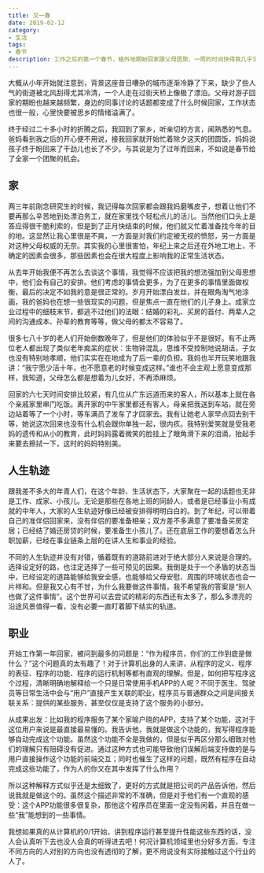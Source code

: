 ```yaml
---
title: 又一春
date: 2019-02-12
category:
- 生活
tags:
- 春节
description: 工作之后的第一个春节，格外地期盼回家跟父母团聚，一周的时间快得我几乎没有注意到过年的氛围。
---
```




大概从小年开始就注意到，背景这座昔日嘈杂的城市逐渐冷静了下来，缺少了些人气的街道被北风刮得尤其冷清，一个人走在过街天桥上像极了漂泊。父母对游子回家的期盼也越来越频繁，身边的同事讨论的话题都变成了什么时候回家，工作状态也很一般，心里快要被思乡的情绪溢满了。

终于经过二十多小时的折腾之后，我回到了家乡，听亲切的方言，闻熟悉的气息。爸妈看到我之后的开心便不用说，接我回家就开始忙着除夕这天的团圆饭，妈妈说孩子终于盼回来了干劲儿也长了不少。与其说是为了过年而回来，不如说是春节给了全家一个团聚的机会。



## 家

两三年前刚念研究生的时候，我记得每次回家都会跟我妈磨嘴皮子，想着让他们不要再那么辛苦地到处漂泊务工，就在家里找个轻松点儿的活儿。当然他们口头上是答应得很干脆利索的，但是到了正月快结束的时候，他们就又忙着准备找今年的目的地。这显然让我心里很是不爽，一方面是对我们约定被无视的愤怒，另一方面是对这种父母权威的无奈。其实我的心里很害怕，年纪上来之后还在外地工地上，不确定的因素会很多，那些因素也会在很大程度上影响我的正常生活状态。

从去年开始我便不再怎么去谈这个事情，我觉得不应该把我的想法强加到父母思想中，他们会有自己的安排。他们考虑的事情会更多，为了在更多的事情里面做权衡，最后的决定不如我的意是很正常的。岁月开始漂白发丝，并在眼角淘气地涂画，我的爸妈也在想一些很现实的问题，但是焦点一直在他们的儿子身上。成家立业过程中的细枝末节，都逃不过他们的法眼：结婚的彩礼、买房的首付、两辈人之间的沟通成本、孙辈的教育等等，做父母的都太不容易了。

很多七八十岁的老人们开始倒数晚年了，但是他们的体验似乎不是很好。有不止两位老人都出现了类似老年痴呆的症状：生物钟混乱，思维不受控制地说胡话，子女也没有特别地孝顺，他们实实在在地成为了后一辈的负担。我妈也半开玩笑地跟我讲：“我宁愿少活十年，也不愿意老的时候变成这样。”谁也不会主观上愿意变成那样，我知道，父母怎么都是想着为儿女好，不再添麻烦。

回家的六七天时间安排比较紧，有几位从广东远道而来的客人，所以基本上就在各个亲戚家里串门吃饭。离开家的中午家里都还有客人，母亲把我送到车站，就在旁边站着等了一个小时，等车满员了发车了才回家去。我有让她老人家早点回去别干等，她说这次回来也没有什么机会跟你单独一起，很内疚。我特别爱笑就是受我老妈的遗传和从小的教育，此时妈妈露着微笑的脸挂上了眼角滑下来的泪滴，抬起手来要去擦拭一下，这时的妈妈特别美。



## 人生轨迹

跟我差不多大的年青人们，在这个年龄、生活状态下，大家聚在一起的话题也无非是工作、成家、小孩儿。无论是那些在各地上班的同龄人，或者是已经事业小有成就的中年人，大家的人生轨迹好像已经被安排得明明白白的。到了年纪，可以带着自己的准伴侣回家来，没有伴侣的要准备相亲；双方差不多满意了要准备买房定居；已经结了婚还房贷的时候，要准备生小孩儿了。还在底层工作的要想着怎么升职加薪，已经在事业链条上层的在讲人生和事业的经验。

不同的人生轨迹并没有对错，循着既有的道路前进对于绝大部分人来说是合理的。选择设定好的路，也注定选择了一些可预见的因果。我倒是处于一个矛盾的状态当中，已经设定的道路能够给我安全感，也能够给父母安慰、周围的环境状态也会一片祥和。但是我又心有不甘，为什么我要做这件事情，我不希望我的答案是“别人也做了这件事情”。这个世界可以去尝试的精彩的东西还有太多了，那么多漂亮的沿途风景值得一看，没有必要一直盯着脚下结实的轨道。



## 职业

开始工作第一年回家，被问到最多的问题是：“作为程序员，你们的工作到底是做什么？”这个问题真的太有趣了！对于计算机出身的人来讲，从程序的定义、程序的表征、程序的功能、程序的运行机制等都有直观的理解。但是，如何把写程序这个过程，清晰明确地解释给一个只是日常使用手机APP的人呢？不同于医生、驾驶员等日常生活中会与“用户”直接产生关联的职业，程序员与普通群众之间是间接关联关系：提供的某些服务，甚至仅仅是支持了这个服务的小部分。

从成果出发：比如我的程序服务了某个家喻户晓的APP，支持了某个功能，这对于这位用户来说是最直接最易懂的。我告诉他，我就是做这个功能的，我写得程序能够自动完成这个功能。虽然这个功能不全是我做的，但是似乎再区分那么细致对他们的理解只有阻碍没有促进。通过这种方式也可能导致他们误解后端支持做的是与用户直接操作这个功能的前端交互；同时也催生了这样的问题，既然有程序在自动完成这些功能了，作为人的你又在其中发挥了什么作用？

所以这种解释方式似乎还是太细致了，更好的方式就是把公司的产品告诉他，然后说我就是做这个的。虽然这个描述非常的不准确，但是对于他们有一个直观的感受：这个APP功能很多很复杂，那他这个程序员在里面一定没有闲着，并且在做一些“我”能想到的一些事情。

我想如果真的从计算机的0/1开始，讲到程序运行甚至提升性能这些东西的话，没人会认真听下去也没人会真的听得进去吧！何况计算机领域里也分好多方面，专注不同方向的人对别的方向也没有透彻的了解，更不用说没有实际接触过这个行业的人了。